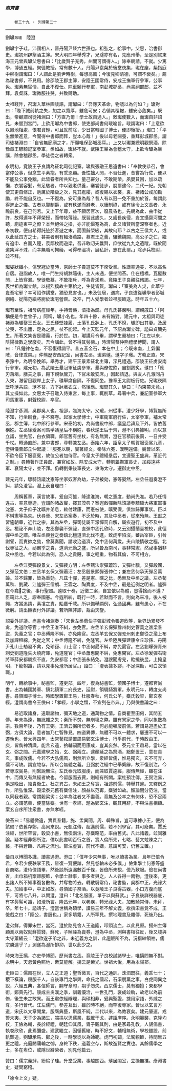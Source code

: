 

##### 南齊書
　　`卷三十九 ‧ 列傳第二十`

* * *

劉瓛`弟璡`　陸澄

劉瓛字子珪，沛國相人，晉丹陽尹惔六世孫也。祖弘之，給事中。父惠，治書御史。瓛初州辟祭酒主簿。宋大明四年舉秀才，兄璲亦有名，先應州舉，至是別駕東海王元曾與瓛父惠書曰：「比歲賢子充秀，州閭可謂得人。」除奉朝請，不就。少篤學，博通五經。聚徒教授，常有數十人。丹陽尹袁粲於後堂夜集，瓛在座，粲指庭中柳樹謂瓛曰：「人謂此是劉尹時樹，每想高風；今復見卿清德，可謂不衰矣。」薦為祕書郎，不見用。除邵陵王郡主簿，安陸王國常侍，安成王撫軍行參軍，公事免。瓛素無宦情，自此不復仕。除車騎行參軍，南彭城郡丞，尚書祠部郎，並不拜。袁粲誅，瓛微服往哭，并致賻助。

太祖踐阼，召瓛入華林園談語，謂瓛曰：「吾應天革命，物議以為何如？」瓛對曰：「陛下誡前軌之失，加之以寬厚，雖危可安；若循其覆轍，雖安必危矣。」既出，帝顧謂司徒褚淵曰：「方直乃爾！學士故自過人。」敕瓛使數入，而瓛自非詔見，未嘗到宮門。上欲用瓛為中書郎，使吏部尚書何戢喻旨。戢謂瓛曰：「上意欲以鳳池相處，恨君資輕，可且就前除，少日當轉國子博士，便即後授。」瓛曰：「平生無榮進意，今聞得中書郎而拜，豈本心哉！」後以母老闕養，重拜彭城郡丞。謂司徒褚淵曰：「自省無廊廟之才，所願唯保彭城丞耳。」上又以瓛兼總明觀祭酒，除豫章王驃騎記室參軍，丞如故，瓛終不就。武陵王曅為會稽太守，上欲令瓛為曅講，除會稽郡丞，學徒從之者轉衆。

永明初，竟陵王子良請為征北司徒記室。瓛與張融王思遠書曰：「奉教使恭召，會當停公事，但念生平素抱，有乖恩顧。吾性拙人閒，不習仕進，昔嘗為行佐，便以不能及公事免黜，此皆眷者所共知也。量己審分，不敢期榮。夙嬰貧困，加以疏懶，衣裳容髮，有足駭者。中以親老供養，褰裳徒步，脫爾逮今，二代一紀。先朝使其更自脩正，勉厲於階級之次，見其繿縷，或復賜以衣裳，袁、褚諸公咸加勸勵，終不能自反也。一不復為，安可重為哉？昔人有以冠一免不重加於首，每謂此得進止之儀。古者以賢制爵，或有秩滿而辭老，以庸制祿，或有徐令上文長者，永瞻前良，在己何若。又上下年尊，益不願居官次，廢晨昏也。先朝為此，曲申從許，故得連年不拜榮授，而帶帖薄祿。既習此歲久，又齒長疾侵，豈宜攝齋河間之聽，廁迹東平之僚？本無絕俗之操，亦非能偃蹇為高，此又諸賢所當深察者也。近奉初教，便自希得託迹於客遊之末，而固辭榮級，其故何耶？以古之王侯大人，或以此延四方之士，甚美者則有輻湊燕路，慕君王之義，驤鑣魏闕，高公子之仁，繼有追申、白而入楚，羨鄒枚而遊梁，吾非敢叨夫曩賢，庶欲從九九之遺蹤。既於聞道集泮不殊，而幸無職司拘礙，可得奉溫凊，展私計，志在此爾。」除步兵校尉，竝不拜。

瓛姿狀纖小，儒學冠於當時，京師士子貴遊莫不下席受業。性謙率通美，不以高名自居。遊詣故人，唯一門生持胡牀隨後，主人未通，便坐問荅。仕在檀橋，瓦屋數閒，上皆穿漏。學徒敬慕，不敢指斥，呼為青溪焉。竟陵王子良親往脩謁。七年，表世祖為瓛立館，以揚烈橋故主第給之，生徒皆賀。瓛曰：「室美為人災，此華宇豈吾宅邪？幸可詔作講堂，猶恐見害也。」未及徙居，遇病，子良遣從瓛學者彭城劉繪、從陽范縝將廚於瓛宅營齋。及卒，門人受學者竝弔服臨送。時年五十六。

瓛有至性，祖母病疽經年，手持膏藥，漬指為爛。母孔氏甚嚴明，謂親戚曰：「阿稱便是今世曾子。」阿稱，瓛小名也。年四十餘，未有婚對。建元中，太祖與司徒褚淵為瓛娶王氏女。王氏椓壁挂履，土落孔氏牀上，孔氏不悅，瓛即出其妻。及居父喪，不出廬，足為之屈，杖不能起。今上天監元年，下詔為瓛立碑，謚曰貞簡先生。所著文集皆是禮義，行於世。初，瓛講月令畢，謂學生嚴植曰：「江左以來，陰陽律數之學廢矣。吾今講此，曾不得其髣彿。」時濟陽蔡仲熊禮學博聞，謂人曰：「凡鍾律在南，不容復得調平。昔五音金石，本在中土；今既來南，土氣偏陂，音律乖爽。」仲熊歷安西記室，尚書左丞。瓛弟璡。璡字子璥。方軌正直。宋泰豫中，為明帝挽郎。舉秀才，建平王景素征北主簿，深見禮遇。邵陵王征虜安南行參軍。建元初，為武陵王曅冠軍征虜參軍。曅與僚佐飲，自割鵝炙。璡曰：「應刃落俎，膳夫之事，殿下親執鸞刀，下官未敢安席。」因起請退。與友人孔澈同舟入東，澈留目觀岸上女子，璡舉席自隔，不復同坐。豫章王太尉板行佐。兄瓛夜隔壁呼璡共語，璡不荅，方下牀著衣立，然後應。瓛問其久，璡曰：「向束帶未竟。」其立操如此。文惠太子召璡入侍東宮，每上事，輒削草。尋署中兵，兼記室參軍大司馬軍事，射聲校尉，卒官。

陸澄字彥淵，吳郡吳人也。祖邵，臨海太守。父瑗，州從事。澄少好學，博覽無所不知，行坐眠食，手不釋卷。起家太學博士，中軍衞軍府行佐，太宰參軍，補太常丞，郡主簿，北中郎行參軍。宋泰始初，為尚書殿中郎，議皇后諱及下外，皆依舊稱姓。左丞徐爰案司馬孚議皇后不稱姓，春秋逆王后于齊，澄不引典據明，而以意立議，坐免官，白衣領職。郎官舊有坐杖，有名無實，澄在官積前後罰，一日并受千杖。轉通直郎，兼中書郎，尋轉兼左丞。泰始六年，詔皇太子朝賀服衮冕九章，澄與儀曹郎丘仲起議：「服冕以朝，實著經文。秦除六冕，漢明還備。魏晉以來，不欲令臣下服衮冕，故位公者加侍官。今皇太子禮絕羣后，宜遵聖王盛典，革近代之制。」尋轉著作正員郎，兼官如故。除安成太守，轉劉韞撫軍長史，加綏遠將軍、襄陽太守，並不拜。仍轉劉秉後軍長史、東海太守。遷御史中丞。

建元元年，驃騎諮議沈憲等坐家奴客為劫，子弟被劾，憲等晏然。左丞任遐奏澄不糾，請免澄官。澄上表自理曰：

　　周稱舊章，漢言故事，爰自河雒，降逮淮海，朝之憲度，動尚先准。若乃任情違古，率意專造，豈謂酌諸故實，擇其茂典？案遐啟彈新除諮議參驃騎大將軍軍事沈憲、太子庶子沈曠并弟息，敕付建康，而憲被使，曠受假，俱無歸罪事狀。臣以不糾憲等為失。伏尋晉、宋左丞案奏，不乏於時，其及中丞者，從來殆無。王獻之習逵朝章，近代之宗，其為左丞，彈司徒屬王濛憚罰自解，屬疾遊行，初不及中丞。桓祕不奔山陵，左丞鄭襲不彈祕，直彈中丞孔欣時，又云別攝蘭臺檢校，此徑彈中丞之謂。唯左丞庾登之奏鎮北檀道濟北伐不進，致虎牢陷沒，蕃岳宰臣，引咎謝諐，而責帥之劾，曾莫奏聞，請收治道濟，免中丞何萬歲。夫山陵情敬之極，北伐專征之大，祕霸季之貴，道濟元勳之盛，所以咎及南司，事非常憲，然祕事猶非及中丞也。今若以此為例，恐人之貴賤，事之輕重，物有其倫，不可相方。

　　左丞江奧彈段景文，又彈裴方明；左丞甄法崇彈蕭珍，又彈杜驥，又彈段國，又彈范文伯；左丞羊玄保又彈蕭汪；左丞殷景熙彈張仲仁；兼左丞何承天彈呂萬齡。並不歸罪，皆為重劾。凡茲十彈，差是憲、曠之比，悉無及中丞之議。左丞荀萬秋、劉藏、江謐彈王僧朗、王雲之、陶寶度，不及中丞，最是近例之明者。謐彈在今龕𨛫之後，事行聖照。遠取十奏，近徵二案，自宜依以為體，豈得捨而不遵？臣竊此人乏，謬奉國憲。今遐所糾，既行一時，若默而不言，則向為來准，後人被繩，方當追請，素飡之責，貽塵千載。所以備舉顯例，弘通國典，雖有愚心，不在微躬。請出臣表付外詳議。若所陳非謬，裁由天鑒。

詔委外詳議。尚書令褚淵奏：「宋世左丞荀伯子彈彭城令張道欣等，坐界劫累發不禽，免道欣等官；中丞王准不糾，亦免官。左丞羊玄保彈豫州刺史管義之譙梁羣盜，免義之官；中丞傅隆不糾，亦免隆官。左丞羊玄保又彈兖州刺史鄭從之濫上布及加課租綿，免從之官；中丞傅隆不糾，免隆官。左丞陸展彈建康令丘珍孫、丹陽尹孔山士劫發不禽，免珍孫、山士官；中丞何勗不糾，亦免勗官。左丞劉矇彈青州刺史劉道隆失火燒府庫，免道隆官；中丞蕭惠開不糾，免惠開官。左丞徐爰彈右衞將軍薛安都屬疾不直，免安都官；中丞張永結免。澄謏聞膚見，貽撓後昆，上掩皇明，下籠朝識，請以見事免澄所居官。」詔曰：「澄表據多謬，不足深劾，可白衣領職。」

明年，轉給事中，祕書監，遷吏部。四年，復為祕書監，領國子博士。遷都官尚書。出為輔國將軍、鎮北鎮軍二府長史，廷尉，領驍騎將軍。永明元年，轉度支尚書。尋領國子博士。時國學置鄭王易，杜服春秋，何氏公羊，麋氏穀梁，鄭玄孝經。澄謂尚書令王儉曰：「孝經，小學之類，不宜列在帝典。」乃與儉書論之曰：

　　易近取諸身，遠取諸物，彌天地之道，通萬物之情。自商瞿至田何，其閒五傳。年未為遠，無訛雜之失；秦所不焚，無崩壞之弊。雖有異家之學，同以象數為宗。數百年後，乃有王弼。王濟云弼所悟者多，何必能頓廢前儒。若謂易道盡於王弼，方須大論，意者無乃仁智殊見。四道異傳，無體不可以一體求，屢遷不可以一遷執也。晉太興四年，太常荀崧請置周易鄭玄注博士，行乎前代，于時政由王、庾，皆儁神清識，能言玄遠，捨輔嗣而用康成，豈其妄然。泰元立王肅易，當以在玄、弼之間。元嘉建學之始，玄、弼兩立。逮顏延之為祭酒，黜鄭置王，意在貴玄，事成敗儒。今若不大弘儒風，則無所立學，衆經皆儒，惟易獨玄，玄不可弃，儒不可缺。謂宜竝存，所以合無體之義。且弼於注經中已舉繫辭，故不復別注。今若專取弼易，則繫說無注。左氏泰元取服虔，而兼取賈逵經，服傳無經，雖在注中，而傳又有無經者故也。今留服而去賈，則經有所闕。案杜預注傳，王弼注易，俱是晚出，竝貴後生。杜之異古，未如王之奪實，祖述前儒，特舉其違。又釋例之作，所弘惟深。穀梁泰元舊有麋信注，顏益以范寗，麋猶如故。顏論閏分范注，當以同我者親。常謂穀梁劣；公羊為注者又不盡善。竟無及公羊之有何休，恐不足兩立。必謂范善，便當除麋。世有一孝經，題為鄭玄注，觀其用辭，不與注書相類。案玄自序所注衆書，亦無孝經。

儉荅曰：「易體微遠，實貫羣籍，施、孟異聞，周、韓殊旨，豈可專據小王，便為該備？依舊存鄭，高同來說。元凱注傳，超邁前儒，若不列學官，其可廢矣。賈氏注經，世所罕習，穀梁小書，無俟兩注，存麋略范，率由舊式。凡此諸義，竝同雅論。疑孝經非鄭所注，僕以此書明百行之首，實人倫所先，七略、藝文竝陳之六藝，不與蒼頡、凡將之流也。鄭注虛實，前代不嫌，意謂可安，仍舊立置。」

儉自以博聞多識，讀書過澄。澄曰：「僕年少來無事，唯以讀書為業。且年已倍令君，令君少便鞅掌王務，雖復一覽便諳，然見卷軸未必多僕。」儉集學士何憲等盛自商略，澄待儉語畢，然後談所遺漏數百千條，皆儉所未覩，儉乃歎服。儉在尚書省，出巾箱机案雜服飾，令學士隷事，事多者與之，人人各得一兩物，澄後來，更出諸人所不知事復各數條，并奪物將去。轉散騎常侍，祕書監，吳郡中正，光祿大夫。加給事中，中正如故。尋領國子祭酒。以竟陵王子良得古器，小口方腹而底平，可將七八升，以問澄，澄曰：「北名服匿，單于以與蘇武。」子良後詳視器底，有字髣髴可識，如澄所言。隆昌元年，以老疾，轉光祿大夫，加散騎常侍，未拜，卒。年七十。謚靖子。澄當世稱為碩學，讀易三年不解文義，欲撰宋書竟不成，王儉戲之曰：「陸公，書厨也。」家多墳籍，人所罕見。撰地理書及雜傳，死後乃出。

澄弟鮮，得罪宋世，當死。澄於路見舍人王道隆，叩頭流血，以此見原。揚州主簿顧測以兩奴就鮮質錢，鮮死，子晫誣為賣券，澄為中丞，測與書相往反，後又牋與太守蕭緬云：「澄欲遂子弟之非，未近義方之訓，此趨販所不為，況搢紳領袖，儒宗勝達乎？」測遂為澄所排抑，世以此少之。

時東海王摛，亦史學博聞，歷尚書左丞。竟陵王子良校試諸學士，唯摛問無不對。永明中，天忽黃色照地，衆莫能解。摛云是榮光。世祖大悅，用為永陽郡。

史臣曰：儒風在世，立人之正道；聖哲微言，百代之通訓。洙泗既往，義乖七十；稷下橫論，屈服千人。自後專門之學興，命氏之儒起，石渠朋黨之事，白虎同異之說，六經五典，各信師言，嗣守章句，期乎勿失。西京儒士，莫有獨擅；東都學術，鄭賈先行。康成主炎漢之季，訓義優洽，一世孔門，襃成竝軌，故老以為前脩，後生未之敢異。而王肅依經辯理，與碩相非，爰興聖證，據用家語，外戚之尊，多行晉代。江左儒門，參差互出，雖於時不絕，而罕復專家。晉世以玄言方道，宋氏以文章閒業，服膺典藝，斯風不純，二代以來，為教衰矣。建元肇運，戎警未夷，天子少為諸生，端拱以思儒業，載戢干戈，遽詔庠序。永明纂襲，克隆均校，王儉為輔，長於經禮，朝廷仰其風，胄子觀其則，由是家尋孔教，人誦儒書，執卷欣欣，此焉彌盛。建武繼立，因循舊緒，時不好文，輔相無術，學校雖設，前軌難追。劉瓛承馬、鄭之後，一時學徒以為師範。虎門初闢，法駕親臨，待問無五更之禮，充庭闕蒲輪之御，身終下秩，道義空存，斯故進賢之責也。其餘儒學之士，多在卑位，或隱世辭榮者，別見他篇云。

贊曰：儒宗義肆，紛綸子珪。升堂受業，事越關西。璡居闇室，立操無攜。彥淵書史，疑問窮稽。

「徐令上文」疑。

* * *

